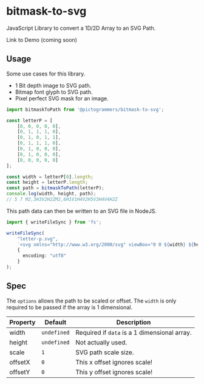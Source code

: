 # bitmask-to-svg

JavaScript Library to convert a 1D/2D Array to an SVG Path.

Link to Demo (coming soon)

## Usage

Some use cases for this library.

- 1 Bit depth image to SVG path.
- Bitmap font glyph to SVG path.
- Pixel perfect SVG mask for an image.

```typescript
import bitmaskToPath from '@pictogrammers/bitmask-to-svg';

const letterP = [
    [0, 0, 0, 0, 0],
    [0, 1, 1, 1, 0],
    [0, 1, 0, 1, 1],
    [0, 1, 1, 1, 0],
    [0, 1, 0, 0, 0],
    [0, 1, 0, 0, 0],
    [0, 0, 0, 0, 0]
];

const width = letterP[0].length;
const height = letterP.length;
const path = bitmaskToPath(letterP);
console.log(width, height, path);
// 5 7 M2,3H3V2H2ZM2,6H1V1H4V2H5V3H4V4H2Z
```

This path data can then be written to an SVG file in NodeJS.

```typescript
import { writeFileSync } from 'fs';

writeFileSync(
    "letter-p.svg",
    `<svg xmlns="http://www.w3.org/2000/svg" viewBox="0 0 ${width} ${height}"><path d="${data}" /></svg>`,
    {
      encoding: "utf8"
    }
);
```

## Spec

The `options` allows the path to be scaled or offset. The `width` is only required to be passed if the array is 1 dimensional.

| Property | Default | Description |
|----------|---------|-------------|
| width    | `undefined` | Required if `data` is a 1 dimensional array. |
| height   | `undefined` | Not actually used. |
| scale    | `1` | SVG path scale size. |
| offsetX  | `0` | This x offset ignores scale! |
| offsetY  | `0` | This y offset ignores scale! |